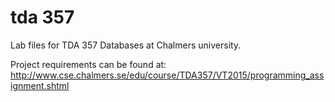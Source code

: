tda 357
======

Lab files for TDA 357 Databases at Chalmers university.

Project requirements can be found at:
http://www.cse.chalmers.se/edu/course/TDA357/VT2015/programming_assignment.shtml

